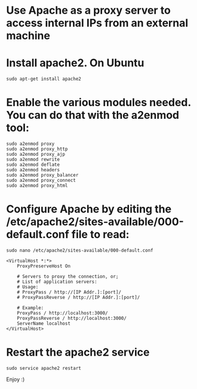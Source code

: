 # Use Apache as a proxy server to access internal IPs from an external machine

# Install apache2. On Ubuntu
```
sudo apt-get install apache2
```
# Enable the various modules needed. You can do that with the a2enmod tool:
```
sudo a2enmod proxy
sudo a2enmod proxy_http
sudo a2enmod proxy_ajp
sudo a2enmod rewrite
sudo a2enmod deflate
sudo a2enmod headers
sudo a2enmod proxy_balancer
sudo a2enmod proxy_connect
sudo a2enmod proxy_html
```

# Configure Apache by editing the /etc/apache2/sites-available/000-default.conf file to read:
```
sudo nano /etc/apache2/sites-available/000-default.conf
```

```
<VirtualHost *:*>
    ProxyPreserveHost On
    
    # Servers to proxy the connection, or;
    # List of application servers:
    # Usage:
    # ProxyPass / http://[IP Addr.]:[port]/
    # ProxyPassReverse / http://[IP Addr.]:[port]/

    # Example: 
    ProxyPass / http://localhost:3000/
    ProxyPassReverse / http://localhost:3000/
    ServerName localhost
</VirtualHost>
```
 
 # Restart the apache2 service
 ```
 sudo service apache2 restart
 ```
 
 Enjoy :)
